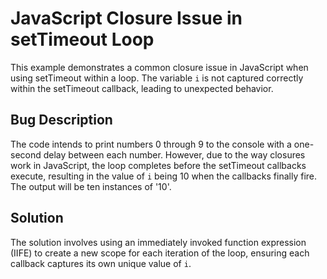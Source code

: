 # JavaScript Closure Issue in setTimeout Loop
This example demonstrates a common closure issue in JavaScript when using setTimeout within a loop.  The variable `i` is not captured correctly within the setTimeout callback, leading to unexpected behavior.

## Bug Description
The code intends to print numbers 0 through 9 to the console with a one-second delay between each number. However, due to the way closures work in JavaScript, the loop completes before the setTimeout callbacks execute, resulting in the value of `i` being 10 when the callbacks finally fire.  The output will be ten instances of '10'.

## Solution
The solution involves using an immediately invoked function expression (IIFE) to create a new scope for each iteration of the loop, ensuring each callback captures its own unique value of `i`.
